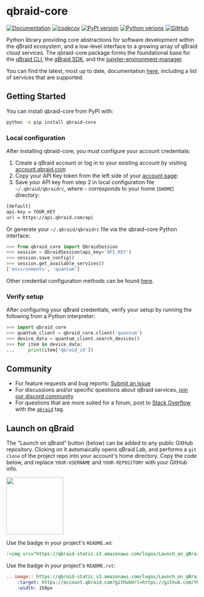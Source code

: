 # qbraid-core

[![Documentation](https://img.shields.io/badge/Documentation-DF0982)](https://docs.qbraid.com/projects/core/en/latest/)
[![codecov](https://codecov.io/gh/qBraid/qbraid-core/graph/badge.svg?token=vnZxySTsW2)](https://codecov.io/gh/qBraid/qbraid-core)
[![PyPI version](https://img.shields.io/pypi/v/qbraid-core.svg?color=blue)](https://pypi.org/project/qbraid-core/)
[![Python verions](https://img.shields.io/pypi/pyversions/qbraid-core.svg?color=blue)](https://pypi.org/project/qbraid-core/)
[![GitHub](https://img.shields.io/badge/issue_tracking-github-blue?logo=github)](https://github.com/qBraid/qBraid-Lab/issues)

Python library providing core abstractions for software development within the qBraid ecosystem, and a low-level interface to a growing array of qBraid cloud services. The qbraid-core package forms the foundational base for the [qBraid CLI](https://pypi.org/project/qbraid-cli/), the [qBraid SDK](https://pypi.org/project/qbraid/), and the
[jupyter-environment-manager](https://pypi.org/project/jupyter-environment-manager/).

You can find the latest, most up to date, documentation [here](https://docs.qbraid.com/projects/core/en/latest/), including a list of services that are supported.

## Getting Started

You can install qbraid-core from PyPI with:

```bash
python -m pip install qbraid-core
```

### Local configuration

After installing qbraid-core, you must configure your account credentials:

1. Create a qBraid account or log in to your existing account by visiting
   [account.qbraid.com](https://account.qbraid.com/)
2. Copy your API Key token from the left side of
    your [account page](https://account.qbraid.com/):
3. Save your API key from step 2 in local configuration file `~/.qbraid/qbraidrc`, where `~` corresponds to your home (`$HOME`) directory:

```bash
[default]
api-key = YOUR_KEY
url = https://api.qbraid.com/api
```

Or generate your `~/.qbraid/qbraidrc` file via the qbraid-core Python interface:

```python
>>> from qbraid_core import QbraidSession
>>> session = QbraidSession(api_key='API_KEY')
>>> session.save_config()
>>> session.get_available_services()
['environments', 'quantum']
```

Other credential configuration methods can be found [here](https://docs.qbraid.com/projects/cli/en/stable/tree/qbraid_configure.html).

### Verify setup

After configuring your qBraid credentials, verify your setup by running the following from a Python interpreter:

```python
>>> import qbraid_core
>>> quantum_client = qbraid_core.client('quantum')
>>> device_data = quantum_client.search_devices()
>>> for item in device_data:
...     print(item['qbraid_id'])
```

## Community

- For feature requests and bug reports: [Submit an issue](https://github.com/qBraid/qBraid-Lab/issues)
- For discussions and/or specific questions about qBraid services, [join our discord community](https://discord.gg/KugF6Cnncm)
- For questions that are more suited for a forum, post to [Stack Overflow](https://stackoverflow.com/) with the [`qbraid`](https://stackoverflow.com/questions/tagged/qbraid) tag.

## Launch on qBraid

The "Launch on qBraid" button (below) can be added to any public GitHub
repository. Clicking on it automaically opens qBraid Lab, and performs a
`git clone` of the project repo into your account's home directory. Copy the
code below, and replace `YOUR-USERNAME` and `YOUR-REPOSITORY` with your GitHub
info.

[<img src="https://qbraid-static.s3.amazonaws.com/logos/Launch_on_qBraid_white.png" width="150">](https://account.qbraid.com?gitHubUrl=https://github.com/qBraid/qBraid.git)

Use the badge in your project's `README.md`:

```markdown
[<img src="https://qbraid-static.s3.amazonaws.com/logos/Launch_on_qBraid_white.png" width="150">](https://account.qbraid.com?gitHubUrl=https://github.com/YOUR-USERNAME/YOUR-REPOSITORY.git)
```

Use the badge in your project's `README.rst`:

```rst
.. image:: https://qbraid-static.s3.amazonaws.com/logos/Launch_on_qBraid_white.png
    :target: https://account.qbraid.com?gitHubUrl=https://github.com/YOUR-USERNAME/YOUR-REPOSITORY.git
    :width: 150px
```
